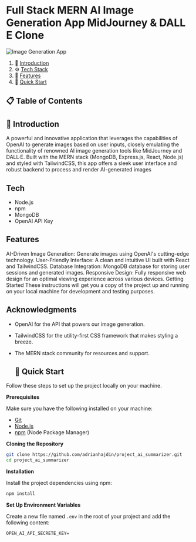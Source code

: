 # Full Stack MERN AI Image Generation App  MidJourney & DALL E Clone
![Image Generation App](https://i.ibb.co/p0f27C2/Thumbnail-9.png)


1. 🤖 [Introduction](#introduction)
2. ⚙️ [Tech Stack](#tech-stack)
3. 🔋 [Features](#features)
4. 🤸 [Quick Start](#quick-start)

## 📋 <a name="table">Table of Contents</a>



## <a name="introduction">🤖 Introduction</a>

A powerful and innovative application that leverages the capabilities of OpenAI to generate images based on user inputs, closely emulating the functionality of renowned AI image generation tools like MidJourney and DALL·E. Built with the MERN stack (MongoDB, Express.js, React, Node.js) and styled with TailwindCSS, this app offers a sleek user interface and robust backend to process and render AI-generated images

## <a name="tech-stack">Tech </a>
- Node.js
- npm
- MongoDB
- OpenAI API Key

## <a name="features"> Features </a>
AI-Driven Image Generation: Generate images using OpenAI's cutting-edge technology.
User-Friendly Interface: A clean and intuitive UI built with React and TailwindCSS.
Database Integration: MongoDB database for storing user sessions and generated images.
Responsive Design: Fully responsive web design for an optimal viewing experience across various devices.
Getting Started
These instructions will get you a copy of the project up and running on your local machine for development and testing purposes.


## Acknowledgments

- OpenAI for the API that powers our image generation.
- TailwindCSS for the utility-first CSS framework that makes styling a breeze.
- The MERN stack community for resources and support.

  ## <a name="quick-start">🤸 Quick Start</a>

Follow these steps to set up the project locally on your machine.

**Prerequisites**

Make sure you have the following installed on your machine:

- [Git](https://git-scm.com/)
- [Node.js](https://nodejs.org/en)
- [npm](https://www.npmjs.com/) (Node Package Manager)

**Cloning the Repository**

```bash
git clone https://github.com/adrianhajdin/project_ai_summarizer.git
cd project_ai_summarizer
```

**Installation**

Install the project dependencies using npm:

```bash
npm install
```

**Set Up Environment Variables**

Create a new file named `.env` in the root of your project and add the following content:

```env
OPEN_AI_API_SECRETE_KEY=
```
